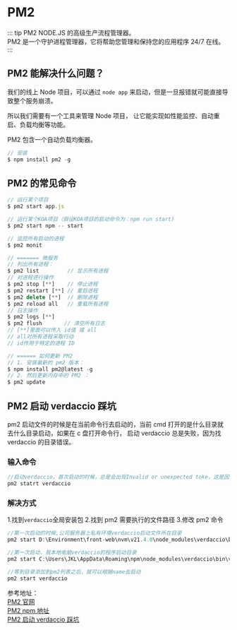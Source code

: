 # PM2

::: tip PM2
NODE.JS 的高级生产流程管理器。<br/>
PM2 是一个守护进程管理器，它将帮助您管理和保持您的应用程序 24/7 在线。
:::

## PM2 能解决什么问题？

我们的线上 Node 项目，可以通过 `node app` 来启动，但是一旦报错就可能直接导致整个服务崩溃。

所以我们需要有一个工具来管理 Node 项目， 让它能实现如性能监控、自动重启、负载均衡等功能。

PM2 包含一个自动负载均衡器。

```js
// 安装
$ npm install pm2 -g
```

## PM2 的常见命令

```js
// 运行某个项目
$ pm2 start app.js

// 运行某个KOA项目（假设KOA项目的启动命令为：npm run start)
$ pm2 start npm -- start

// 监控所有启动的进程
$ pm2 monit

// ======= 微服务
// 列出所有进程：
$ pm2 list         // 显示所有进程
// 对进程进行操作
$ pm2 stop [**]    // 停止进程
$ pm2 restart [**] // 重启进程
$ pm2 delete [**]  // 删除进程
$ pm2 reload all   // 重载所有进程
// 日志操作
$ pm2 logs [**]
$ pm2 flush       // 清空所有日志
// [**]里面可以传入 id值 或 all
// all对所有进程采取行动
// id作用于特定的进程 ID

// ====== 如何更新 PM2
// 1. 安装最新的 pm2 版本：
$ npm install pm2@latest -g
// 2. 然后更新内存中的 PM2 ：
$ pm2 update
```

## PM2 启动 verdaccio 踩坑

pm2 启动文件的时候是在当前命令行去启动的，当前 cmd 打开的是什么目录就去什么目录启动，如果在 c 盘打开命令行， 启动 verdaccio 总是失败，因为找 verdaccio 的目录错误。

### 输入命令

```js
//启动verdaccio，首次启动的时候，总是会出现Invalid or unexpected toke，这是因为查找verdaccio的目录错误，因为命令默认查找是去系统查找
pm2 statrt verdaccio
```

### 解决方式

1.找到`verdaccio`全局安装包 2.找到 pm2 需要执行的文件路径 3.修改 pm2 命令

```js
//第一次启动的时候,公司服务器上私有环境verdaccio启动文件所在目录
pm2 start D:\Environment\front-web\nvm\v21.4.0\node_modules\verdaccio\bin\verdaccio

//第一次启动，我本地电脑verdaccio的程序启动目录
pm2 start C:\Users\JKL\AppData\Roaming\npm\node_modules\verdaccio\bin\verdaccio

//等到目录添加到pm2列表之后，就可以根据name去启动
pm2 start verdaccio
```

参考地址：<br/>
<a href="https://pm2.keymetrics.io/" target="_blank">PM2 官网</a> <br/>
<a href="https://www.npmjs.com/package/pm2" target="_blank">PM2 npm 地址</a> <br/>
<a href="https://blog.csdn.net/CarrreyYan_979292/article/details/131965497" target="_blank">PM2 启动 verdaccio 踩坑</a> <br/>
